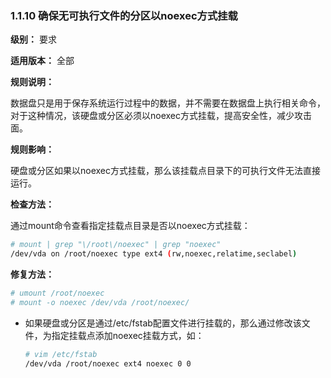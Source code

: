 ### 1.1.10 确保无可执行文件的分区以noexec方式挂载

**级别：** 要求

**适用版本：** 全部

**规则说明：** 

数据盘只是用于保存系统运行过程中的数据，并不需要在数据盘上执行相关命令，对于这种情况，该硬盘或分区必须以noexec方式挂载，提高安全性，减少攻击面。

**规则影响：**

硬盘或分区如果以noexec方式挂载，那么该挂载点目录下的可执行文件无法直接运行。

**检查方法：**

通过mount命令查看指定挂载点目录是否以noexec方式挂载：

```bash
# mount | grep "\/root\/noexec" | grep "noexec"
/dev/vda on /root/noexec type ext4 (rw,noexec,relatime,seclabel)
```

**修复方法：**

  ```bash
  # umount /root/noexec
  # mount -o noexec /dev/vda /root/noexec/
  ```

* 如果硬盘或分区是通过/etc/fstab配置文件进行挂载的，那么通过修改该文件，为指定挂载点添加noexec挂载方式，如：

  ```bash
  # vim /etc/fstab
  /dev/vda /root/noexec ext4 noexec 0 0
  ```